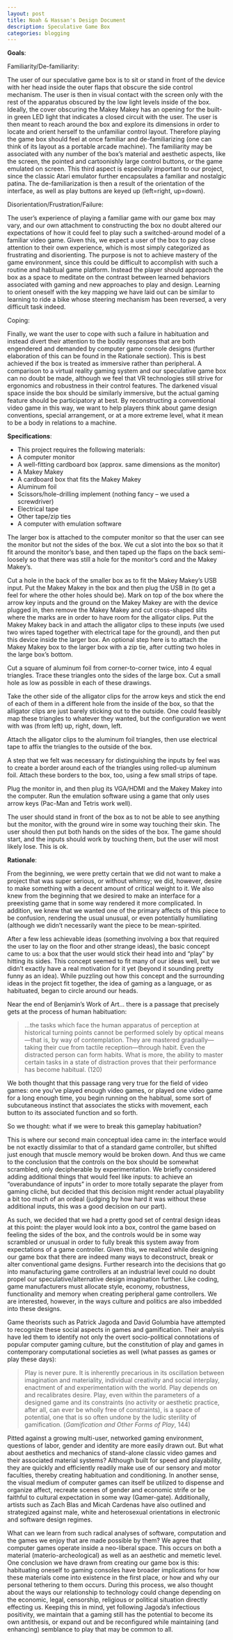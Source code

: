 ```yaml
---
layout: post
title: Noah & Hassan's Design Document  
description: Speculative Game Box
categories: blogging
---
```

**Goals**:

Familiarity/De-familiarity:

The user of our speculative game box is to sit or stand in front of the device with her head inside the outer flaps that obscure the side control mechanism. The user is then in visual contact with the screen only with the rest of the apparatus obscured by the low light levels inside of the box. Ideally, the cover obscuring the Makey Makey has an opening for the built-in green LED light that indicates a closed circuit with the user. The user is then meant to reach around the box and explore its dimensions in order to locate and orient herself to the unfamiliar control layout. Therefore playing the game box should feel at once familiar and de-familiarizing (one can think of its layout as a portable arcade machine). The familiarity may be associated with any number of the box’s material and aesthetic aspects, like the screen, the pointed and cartoonishly large control buttons, or the game emulated on screen. This third aspect is especially important to our project, since the classic Atari emulator further encapsulates a familiar and nostalgic patina. The de-familiarization is then a result of the orientation of the interface, as well as play buttons are keyed up (left=right, up=down).

Disorientation/Frustration/Failure:

The user’s experience of playing a familiar game with our game box may vary, and our own attachment to constructing the box no doubt altered our expectations of how it could feel to play such a switched-around model of a familiar video game. Given this, we expect a user of the box to pay close attention to their own experience, which is most simply categorized as frustrating and disorienting. The purpose is not to achieve mastery of the game environment, since this could be difficult to accomplish with such a routine and habitual game platform. Instead the player should approach the box as a space to meditate on the contrast between learned behaviors associated with gaming and new approaches to play and design. Learning to orient oneself with the key mapping we have laid out can be similar to learning to ride a bike whose steering mechanism has been reversed, a very difficult task indeed.

Coping:

Finally, we want the user to cope with such a failure in habituation and instead divert their attention to the bodily responses that are both engendered and demanded by computer game console designs (further elaboration of this can be found in the Rationale section). This is best achieved if the box is treated as immersive rather than peripheral. A comparison to a virtual reality gaming system and our speculative game box can no doubt be made, although we feel that VR technologies still strive for ergonomics and robustness in their control features. The darkened visual space inside the box should be similarly immersive, but the actual gaming feature should be participatory at best. By reconstructing a conventional video game in this way, we want to help players think about game design conventions, special arrangement, or at a more extreme level, what it mean to be a body in relations to a machine.

**Specifications**:

* This project requires the following materials:
* A computer monitor
* A well-fitting cardboard box (approx. same dimensions  as the monitor)
* A Makey Makey
* A cardboard box that fits the Makey Makey
* Aluminum foil
* Scissors/hole-drilling implement (nothing fancy – we used a screwdriver)
* Electrical tape
* Other tape/zip ties
* A computer with emulation software

The larger box is attached to the computer monitor so that the user can see the monitor but not the sides of the box. We cut a slot into the box so that it fit around the monitor’s base, and then taped up the flaps on the back semi-loosely so that there was still a hole for the monitor’s cord and the Makey Makey’s.

Cut a hole in the back of the smaller box as to fit the Makey Makey’s USB input. Put the Makey Makey in the box and then plug the USB in (to get a feel for where the other holes should be). Mark on top of the box where the arrow key inputs and the ground on the Makey Makey are with the device plugged in, then remove the Makey Makey and cut cross-shaped slits where the marks are in order to have room for the alligator clips. Put the Makey Makey back in and attach the alligator clips to these inputs (we used two wires taped together with electrical tape for the ground), and then put this device inside the larger box. An optional step here is to attach the Makey Makey box to the larger box with a zip tie, after cutting two holes in the large box’s bottom.

Cut a square of aluminum foil from corner-to-corner twice, into 4 equal triangles. Trace these triangles onto the sides of the large box.                                                       Cut a small hole as low as possible in each of these drawings.

Take the other side of the alligator clips for the arrow keys and stick the end of each of them in a different hole from the inside of the box, so that the alligator clips are just barely sticking out to the outside. One could feasibly map these triangles to whatever they wanted, but the configuration we went with was (from left) up, right, down, left.

Attach the alligator clips to the aluminum foil triangles, then use electrical tape to affix the triangles to the outside of the box.

A step that we felt was necessary for distinguishing the inputs by feel was to create a border around each of the triangles using rolled-up aluminum foil. Attach these borders to the box, too, using a few small strips of tape.

Plug the monitor in, and then plug its VGA/HDMI and the Makey Makey into the computer. Run the emulation software using a game that only uses arrow keys (Pac-Man and Tetris work well).

The user should stand in front of the box as to not be able to see anything but the monitor, with the ground wire in some way touching their skin. The user should then put both hands on the sides of the box. The game should start, and the inputs should work by touching them, but the user will most likely lose. This is ok.

**Rationale**:

From the beginning, we were pretty certain that we did not want to make a project that was super serious, or without whimsy; we did, however, desire to make something with a decent amount of critical weight to it. We also knew from the beginning that we desired to make an interface for a preexisting game that in some way rendered it more complicated. In addition, we knew that we wanted one of the primary affects of this piece to be confusion, rendering the usual unusual, or even potentially humiliating (although we didn’t necessarily want the piece to be mean-spirited.

After a few less achievable ideas (something involving a box that required the user to lay on the floor and other strange ideas), the basic concept came to us: a box that the user would stick their head into and “play” by hitting its sides. This concept seemed to fit many of our ideas well, but we didn’t exactly have a real motivation for it yet (beyond it sounding pretty funny as an idea). While puzzling out how this concept and the surrounding ideas in the project fit together, the idea of gaming as a language, or as habituated, began to circle around our heads.

Near the end of Benjamin’s Work of Art… there is a passage that precisely gets at the process of human habituation:

>…the tasks which face the human apparatus of perception at historical turning points cannot be performed solely by optical means—that is, by way of contemplation. They are mastered gradually—taking their cue from tactile reception—through habit.
Even the distracted person can form habits. What is more, the ability to master certain tasks in a state of distraction proves that their performance has become habitual. (120)

We both thought that this passage rang very true for the field of video games: one you’ve played enough video games, or played one video game for a long enough time, you begin running on the habitual, some sort of subcutaneous instinct that associates the sticks with movement, each button to its associated function and so forth.

So we thought: what if we were to break this gameplay habituation?


This is where our second main conceptual idea came in: the interface would be not exactly dissimilar to that of a standard game controller, but shifted just enough that muscle memory would be broken down. And thus we came to the conclusion that the controls on the box should be somewhat scrambled, only decipherable by experimentation. We briefly considered adding additional things that would feel like inputs: to achieve an “overabundance of inputs” in order to more totally separate the player from gaming cliché, but decided that this decision might render actual playability a bit too much of an ordeal (judging by how hard it was without these additional inputs, this was a good decision on our part).

As such, we decided that we had a pretty good set of central design ideas at this point: the player would look into a box, control the game based on feeling the sides of the box, and the controls would be in some way scrambled or unusual in order to fully break this system away from expectations of a game controller. Given this, we realized while designing our game box that there are indeed many ways to deconstruct, break or alter conventional game designs. Further research into the decisions that go into manufacturing game controllers at an industrial level could no doubt propel our speculative/alternative design imagination further. Like coding, game manufacturers must allocate style, economy, robustness, functionality and memory when creating peripheral game controllers. We are interested, however, in the ways culture and politics are also imbedded into these designs.

Game theorists such as Patrick Jagoda and David Golumbia have attempted to recognize these social aspects in games and gamification. Their analysis have led them to identify not only the overt socio-political connotations of popular computer gaming culture, but the constitution of play and games in contemporary computational societies as well (what passes as games or play these days):

>Play is never pure. It is inherently precarious in its oscillation
between imagination and materiality, individual creativity and social
interplay, enactment of and experimentation with the world. Play depends
on and recalibrates desire. Play, even within the parameters of a designed
game and its constraints (no activity or aesthetic practice, after all, can ever
be wholly free of constraints), is a space of potential, one that is so often
undone by the ludic sterility of gamification. (*Gamification and Other Forms of Play*, 144)

Pitted against a growing multi-user, networked gaming environment, questions of labor, gender and identity are more easily drawn out. But what about aesthetics and mechanics of stand-alone classic video games and their associated material systems? Although built for speed and playability, they are quickly and efficiently readily make use of our sensory and motor faculties, thereby creating habituation and conditioning. In another sense, the visual medium of computer games can itself be utilized to dispense and organize affect, recreate scenes of gender and economic strife or be faithful to cultural expectation in some way (Gamer-gate). Additionally, artists such as Zach Blas and Micah Cardenas have also outlined and strategized against male, white and heterosexual orientations in electronic and software design regimes.

What can we learn from such radical analyses of software, computation and the games we enjoy that are made possible by them? We agree that computer games operate inside a neo-liberal space. This occurs on both a material (materio-archeological) as well as an aesthetic and memetic level. One conclusion we have drawn from creating our game box is this: habituating oneself to gaming consoles have broader implications for how these materials come into existence in the first place, or how and why our personal tethering to them occurs. During this process, we also thought about the ways our relationship to technology could change depending on the economic, legal, censorship, religious or political situation directly effecting us. Keeping this in mind, yet following Jagoda’s infectious positivity, we maintain that a gaming still has the potential to become its own antithesis, or expand out and be reconfigured while maintaining (and enhancing) semblance to play that may be common to all.
